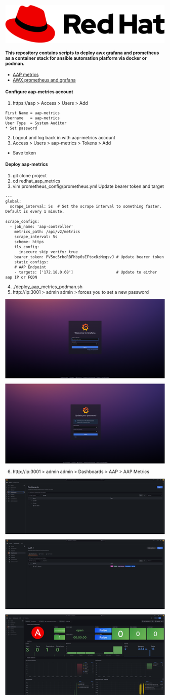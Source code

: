![alt text](rh_logo.png)
  
#### This repository contains scripts to deploy awx grafana and prometheus as a container stack for ansible automation platform via docker or podman.
* [AAP metrics](https://developers.redhat.com/articles/2024/08/28/monitor-ansible-automation-platform-using-prometheus-node-exporter-and-grafana?source=sso#procedure)
* [AWX prometheus and grafana](https://github.com/ansible/awx/blob/devel/tools/grafana/README.md)

#### Configure aap-metrics account
1. https://aap > Access > Users > Add
```
First Name = aap-metrics
Username   = aap-metrics
User Type  = System Auditor
* Set password
```
2. Logout and log back in with aap-metrics account
3. Access > Users > aap-metrics > Tokens > Add 
* Save token

#### Deploy aap-metrics
1. git clone project
2. cd redhat_aap_metrics
3. vim prometheus_config/prometheus.yml
Update bearer token and target
```
---
global:
  scrape_interval: 5s  # Set the scrape interval to something faster. Default is every 1 minute.

scrape_configs:
  - job_name: 'aap-controller'
    metrics_path: /api/v2/metrics
    scrape_interval: 5s
    scheme: https
    tls_config:
      insecure_skip_verify: true
    bearer_token: PV5nc5rboRBFhbp6sEFtoxDzMegsvJ # Update bearer token
    static_configs:
    # AAP Endpoint
    - targets: ['172.18.0.68']                   # Update to either aap IP or FQDN
```
4. ./deploy_aap_metrics_podman.sh
5. http://ip:3001 > admin admin > forces you to set a new password

![Screenshot](resources/grafana1.png)

![Screenshot](resources/grafana2.png)

6. http://ip:3001 > admin admin > Dashboards > AAP > AAP Metrics

![Screenshot](resources/grafana3.png)

![Screenshot](resources/grafana4.png)

![Screenshot](resources/grafana5.png)


